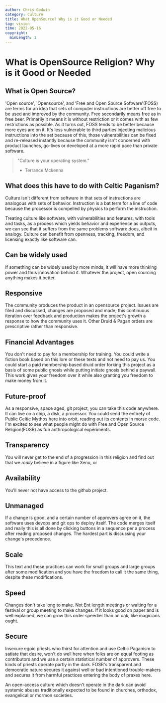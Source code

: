 ```yaml
---
author: Chris Godwin
category: Culture
title: What OpenSource? Why is it Good or Needed
tag: vision
time: 2022-05-16
copyright:
  minLength: 1
---
```

# What is OpenSource Religion? Why is it Good or Needed

## What is Open Source?
'Open source', 'Opensource', and 'Free and Open Source Software'(FOSS) are terms
for an idea that sets of computer instructions are better off free to be used
and improved by the community. Free secondarily means free as in free beer.
Primarily it means it is without restriction or it comes with as few
restrictions as possible. As it turns out, FOSS tends to be better because more
eyes are on it. It's less vulnerable to third parties injecting malicious
instructions into the set because of this, those vulnerabilities can be fixed
and re-released instantly because the community isn't concerned with product
launches, go-lives or developed at a more rapid pace than private software.


> "Culture is your operating system."
> - Terrance Mckenna


## What does this have to do with Celtic Paganism?
Culture isn't different from software in that sets of instructions are analogous
with sets of behavior. Instruction is a bat term for a line of code because the
processor is compelled by physics to perform the instruction.

Treating culture like software, with vulnerabilities and features, with tools
and tasks, as a process which yields behavior and experience as outputs, we can
see that it suffers from the same problems software does, albeit in analogy.
Culture can benefit from openness, tracking, freedom, and licensing exactly like
software can.

## Can be widely used
If something can be widely used by more minds, it will have more thinking power
and thus innovation behind it. Whatever the project, open sourcing anything
makes it better.

## Responsive
The community produces the product in an opensource project. Issues are filed
and discussed, changes are proposed and made; this continuous iteration over
feedback and production makes the project's growth a response to how the
community uses it. Other Druid & Pagan orders are prescriptive rather than
responsive.

## Financial Advantages
You don't need to pay for a membership for training. You could write a fiction
book based on this lore or these texts and not need to pay us. You could start a
paid membership based druid order forking this project as a basis of some public
gnosis while putting initiate gnosis behind a paywall. This work gives your
freedom over it while also granting you freedom to make money from it.

## Future-proof
As a responsive, space aged, git project, you can take this code anywhere. It
can live on a chip, a disk, a processor. You could send the entirety of Public
Celtic Mythos here into orbit, reading out its contents in morse code. I'm
excited to see what people might do with Free and Open Source Religion(FOSR) as
fun anthropological experiments.

## Transparency
You will never get to the end of a progression in this religion and find out
that we _really_ believe in a figure like Xenu, or 

## Availability
You'll never not have access to the github project.

## Unmanaged
If a change is good, and a certain number of approvers agree on it, the software
uses devops and git ops to deploy itself. The code merges itself and really this
is all done by clicking buttons in a sequence per a process after reading
proposed changes. The hardest part is discussing your change's precedence.

## Scale
This text and these practices can work for small groups and large groups after
some modification and you have the freedom to call it the same thing, despite
these modifications.

## Speed
Changes don't take long to make. Not Ent length meetings or waiting for a
festival or group meeting to make changes. If it looks good on paper and is well
explained, we can grow this order speedier than an oak, like magicians ought.

## Secure
Insecure egoic priests who thirst for attention and use Celtic Paganism to
satiate that desire, won't do well here when folks are on equal footing as
contributors and we use a certain statistical number of approvers. These kinds
of priests operate partly in the dark. FOSR's transparent and democratic nature
secures it against well or bad intentioned trouble-makers and secures it from
harmful practices entering the body of praxes here.

An open-access culture which doesn't operate in the dark can avoid systemic
abuses traditionally expected to be found in churches, orthodox, evangelical or
mormon societies. 
